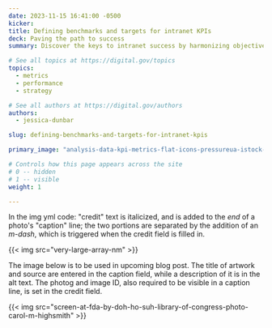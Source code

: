 ```yaml
---
date: 2023-11-15 16:41:00 -0500
kicker: 
title: Defining benchmarks and targets for intranet KPIs
deck: Paving the path to success
summary: Discover the keys to intranet success by harmonizing objectives, metrics, benchmarks, and targets. Elevate your organization's intranet to new heights!

# See all topics at https://digital.gov/topics
topics:
  - metrics
  - performance
  - strategy

# See all authors at https://digital.gov/authors
authors:
  - jessica-dunbar

slug: defining-benchmarks-and-targets-for-intranet-kpis

primary_image: "analysis-data-kpi-metrics-flat-icons-pressureua-istock-getty-images-916567940"

# Controls how this page appears across the site
# 0 -- hidden
# 1 -- visible
weight: 1

---
```


In the img yml code: "credit" text is italicized, and is added to the _end_ of a photo's "caption" line; the two portions are separated by the addition of an _m-dash_, which is triggered when the credit field is filled in.

{{< img src="very-large-array-nm" >}}

The image below is to be used in upcoming blog post. The title of artwork and source are entered in the caption field, while a description of it is in the alt text. The photog and image ID, also required to be visible in a caption line, is set in the credit field.

{{< img src="screen-at-fda-by-doh-ho-suh-library-of-congress-photo-carol-m-highsmith" >}}
